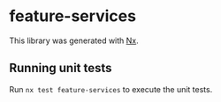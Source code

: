 # feature-services

This library was generated with [Nx](https://nx.dev).

## Running unit tests

Run `nx test feature-services` to execute the unit tests.
